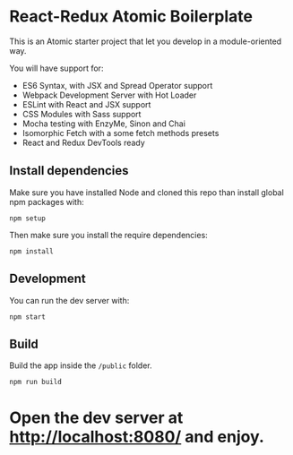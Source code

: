 # React-Redux Atomic Boilerplate

This is an Atomic starter project that let you develop in a module-oriented way.

You will have support for:
- ES6 Syntax, with JSX and Spread Operator support
- Webpack Development Server with Hot Loader
- ESLint with React and JSX support
- CSS Modules with Sass support
- Mocha testing with EnzyMe, Sinon and Chai
- Isomorphic Fetch with a some fetch methods presets
- React and Redux DevTools ready

## Install dependencies

Make sure you have installed Node and cloned this repo than install global npm packages with:

```
npm setup
```

Then make sure you install the require dependencies:

```
npm install
```

## Development

You can run the dev server with:

```
npm start
```

## Build

Build the app inside the `/public` folder.

```
npm run build
```

Open the dev server at [http://localhost:8080/](http://localhost:8080/) and enjoy.
=======
